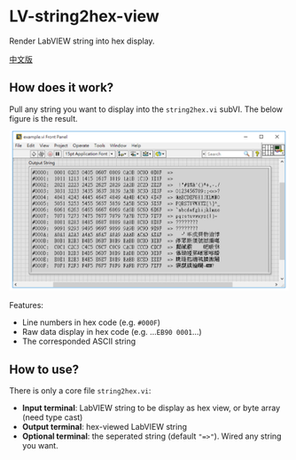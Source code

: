 LV-string2hex-view
==

Render LabVIEW string into hex display. 

[中文版](READMD_chi.md)

## How does it work?

Pull any string you want to display into the `string2hex.vi` subVI. The below figure is the result.

![](example_screen.png)

Features: 

- Line numbers in hex code (e.g. `#000F`)
- Raw data display in hex code (e.g. ...`EB90 0001`...)
- The corresponded ASCII string

## How to use?

There is only a core file `string2hex.vi`:

- **Input terminal**: LabVIEW string to be display as hex view, or byte array (need type cast)
- **Output terminal**: hex-viewed LabVIEW string
- **Optional terminal**: the seperated string (default `"=>"`). Wired any string you want. 

